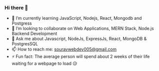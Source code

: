### Hi there 👋

- 🌱 I’m currently learning JavaScript, Nodejs, React, Mongodb and Postgress
- 👯 I’m looking to collaborate on Web Applications, MERN Stack, Node.js Backend Development
- 💬 Ask me about Javascript, NodeJs, ExpressJs, React, MongoDB & PostgresSQL
- 📫 How to reach me: souravwebdev005@gmail.com
- ⚡ Fun fact: The average person will spend about 2 weeks of their life waiting for a webpage to load 😥
<!--
- 🔭 I’m currently working on ...
- 🤔 I’m looking for help with ...
-->
